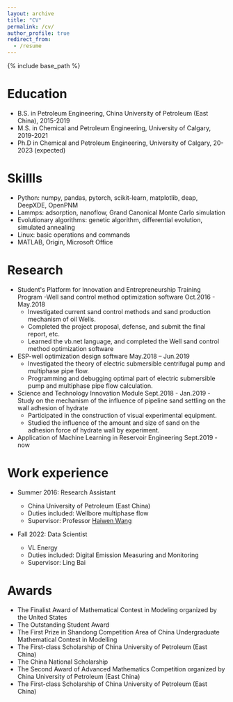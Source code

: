 ```yaml
---
layout: archive
title: "CV"
permalink: /cv/
author_profile: true
redirect_from:
  - /resume
---
```


{% include base_path %}

Education
======
* B.S. in Petroleum Engineering, China University of Petroleum (East China), 2015-2019
* M.S. in Chemical and Petroleum Engineering, University of Calgary, 2019-2021
* Ph.D in Chemical and Petroleum Engineering, University of Calgary, 20-2023 (expected)

Skillls
======
* Python: numpy, pandas, pytorch, scikit-learn, matplotlib, deap, DeepXDE, OpenPNM
* Lammps: adsorption, nanoflow, Grand Canonical Monte Carlo simulation
* Evolutionary algorithms: genetic algorithm, differential evolution, simulated annealing
* Linux: basic operations and commands
* MATLAB, Origin, Microsoft Office

Research
======
* Student's Platform for Innovation and Entrepreneurship Training Program
  -Well sand control method optimization software Oct.2016 - May.2018
    * Investigated current sand control methods and sand production mechanism of oil Wells.
    * Completed the project proposal, defense, and submit the final report, etc.
    * Learned the vb.net language, and completed the Well sand control method optimization software
* ESP-well optimization design software  May.2018 – Jun.2019
    * Investigated the theory of electric submersible centrifugal pump and multiphase pipe flow.
    * Programming and debugging optimal part of electric submersible pump and multiphase pipe flow calculation.
* Science and Technology Innovation Module Sept.2018 - Jan.2019
  -Study on the mechanism of the influence of pipeline sand settling on the wall adhesion of hydrate
    * Participated in the construction of visual experimental equipment.
    * Studied the influence of the amount and size of sand on the adhesion force of hydrate wall by experiment.
* Application of Machine Learning in Reservoir Engineering Sept.2019 - now

Work experience
======
* Summer 2016: Research Assistant
  * China University of Petroleum (East China)
  * Duties included: Wellbore multiphase flow
  * Supervisor: Professor [Haiwen Wang](https://pe.upc.edu.cn/_s234/2016/0429/c14042a196688/page.psp)

* Fall 2022: Data Scientist
  * VL Energy
  * Duties included: Digital Emission Measuring and Monitoring
  * Supervisor: Ling Bai

Awards
======
* The Finalist Award of Mathematical Contest in Modeling organized by the United States
* The Outstanding Student Award
* The First Prize in Shandong Competition Area of China Undergraduate Mathematical Contest in Modelling
* The First-class Scholarship of China University of Petroleum (East China)
* The China National Scholarship
* The Second Award of Advanced Mathematics Competition organized by China University of Petroleum (East China)
* The First-class Scholarship of China University of Petroleum (East China)
